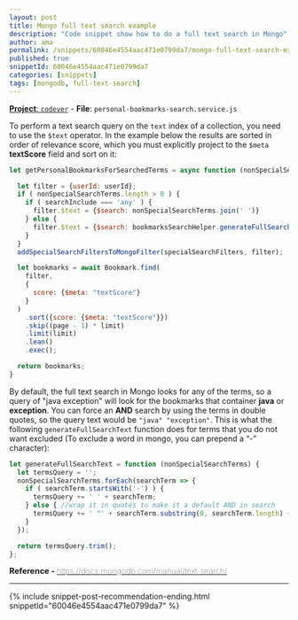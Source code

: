 ```yaml
---
layout: post
title: Mongo full text search example
description: "Code snippet show how to do a full text search in Mongo"
author: ama
permalink: /snippets/60046e4554aac471e0799da7/mongo-full-text-search-example
published: true
snippetId: 60046e4554aac471e0799da7
categories: [snippets]
tags: [mongodb, full-text-search]
---
```


[**Project**: `codever`](https://github.com/CodeverDotDev/codever)  - **File**:  `personal-bookmarks-search.service.js`

To perform a text search query on the `text` index of a collection, you need to use the `$text` operator.
 In the example below the results are sorted in order of relevance score,
  which you must explicitly project to the `$meta` **textScore** field and sort on it:

```javascript
let getPersonalBookmarksForSearchedTerms = async function (nonSpecialSearchTerms, page, limit, userId, specialSearchFilters, searchInclude) {

  let filter = {userId: userId};
  if ( nonSpecialSearchTerms.length > 0 ) {
    if ( searchInclude === 'any' ) {
      filter.$text = {$search: nonSpecialSearchTerms.join(' ')}
    } else {
      filter.$text = {$search: bookmarksSearchHelper.generateFullSearchText(nonSpecialSearchTerms)};
    }
  }
  addSpecialSearchFiltersToMongoFilter(specialSearchFilters, filter);

  let bookmarks = await Bookmark.find(
    filter,
    {
      score: {$meta: "textScore"}
    }
  )
    .sort({score: {$meta: "textScore"}})
    .skip((page - 1) * limit)
    .limit(limit)
    .lean()
    .exec();

  return bookmarks;
}
```

By default, the full text search in Mongo looks for any of the terms, so a query of "java exception" will look for the bookmarks
 that container **java** or **exception**. You can force an **AND** search by using the terms in double quotes,
  so the query text would be `"java" "exception"`. This is what the following `generateFullSearchText` function does for terms
   that you do not want excluded (To exclude a word in mongo, you can prepend a “-” character):

```javascript
let generateFullSearchText = function (nonSpecialSearchTerms) {
  let termsQuery = '';
  nonSpecialSearchTerms.forEach(searchTerm => {
    if ( searchTerm.startsWith('-') ) {
      termsQuery += ' ' + searchTerm;
    } else { //wrap it in quotes to make it a default AND in search
      termsQuery += ' "' + searchTerm.substring(0, searchTerm.length) + '"';
    }
  });

  return termsQuery.trim();
};
```

<span style="font-size: 0.9rem">
  <strong>Reference - </strong>
  <a href="https://docs.mongodb.com/manual/text-search/" target="_blank" style="font-weight: lighter">
     https://docs.mongodb.com/manual/text-search/
  </a>
</span>

<hr/>


 {% include snippet-post-recommendation-ending.html snippetId="60046e4554aac471e0799da7" %}
